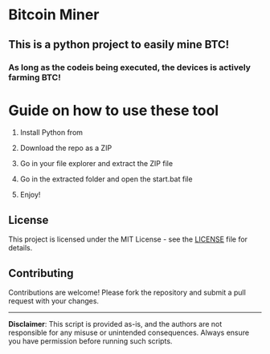 # Bitcoin Miner

## This is a python project to easily mine BTC!  
  
### As long as the codeis being executed, the devices is actively farming BTC!
  
# Guide on how to use these tool
 
1. Install Python from

2. Download the repo as a ZIP

3. Go in your file explorer and extract the ZIP file
 
4. Go in the extracted folder and open the start.bat file

5. Enjoy! 
 
## License

This project is licensed under the MIT License - see the [LICENSE](LICENSE) file for details.
 
## Contributing 

Contributions are welcome! Please fork the repository and submit a pull request with your changes.  

---  
 
**Disclaimer**: This script is provided as-is, and the authors are not responsible for any misuse or unintended consequences. Always ensure you have permission before running such scripts.